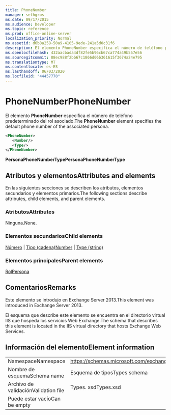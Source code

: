 ```yaml
---
title: PhoneNumber
manager: sethgros
ms.date: 09/17/2015
ms.audience: Developer
ms.topic: reference
ms.prod: office-online-server
localization_priority: Normal
ms.assetid: d6b8a258-50a9-4105-9ede-241a5d0c31f6
description: El elemento PhoneNumber especifica el número de teléfono predeterminado del rol asociado.
ms.openlocfilehash: 432aacbada4df82fe5b96cb67ca774a49b557e56
ms.sourcegitcommit: 88ec988f2bb67c1866d06b361615f3674a24e795
ms.translationtype: MT
ms.contentlocale: es-ES
ms.lasthandoff: 06/03/2020
ms.locfileid: "44457770"
---
```

# <a name="phonenumber"></a><span data-ttu-id="ec2ca-103">PhoneNumber</span><span class="sxs-lookup"><span data-stu-id="ec2ca-103">PhoneNumber</span></span>

<span data-ttu-id="ec2ca-104">El elemento **PhoneNumber** especifica el número de teléfono predeterminado del rol asociado.</span><span class="sxs-lookup"><span data-stu-id="ec2ca-104">The **PhoneNumber** element specifies the default phone number of the associated persona.</span></span> 
  
```XML
<PhoneNumber>
   <Number/>
   <Type/>
</PhoneNumber>
```

 <span data-ttu-id="ec2ca-105">**PersonaPhoneNumberType**</span><span class="sxs-lookup"><span data-stu-id="ec2ca-105">**PersonaPhoneNumberType**</span></span>
## <a name="attributes-and-elements"></a><span data-ttu-id="ec2ca-106">Atributos y elementos</span><span class="sxs-lookup"><span data-stu-id="ec2ca-106">Attributes and elements</span></span>

<span data-ttu-id="ec2ca-107">En las siguientes secciones se describen los atributos, elementos secundarios y elementos primarios.</span><span class="sxs-lookup"><span data-stu-id="ec2ca-107">The following sections describe attributes, child elements, and parent elements.</span></span>
  
### <a name="attributes"></a><span data-ttu-id="ec2ca-108">Atributos</span><span class="sxs-lookup"><span data-stu-id="ec2ca-108">Attributes</span></span>

<span data-ttu-id="ec2ca-109">Ninguna.</span><span class="sxs-lookup"><span data-stu-id="ec2ca-109">None.</span></span>
  
### <a name="child-elements"></a><span data-ttu-id="ec2ca-110">Elementos secundarios</span><span class="sxs-lookup"><span data-stu-id="ec2ca-110">Child elements</span></span>

<span data-ttu-id="ec2ca-111">[Número](number.md)  |  [Tipo (cadena)](type-string.md)</span><span class="sxs-lookup"><span data-stu-id="ec2ca-111">[Number](number.md) | [Type (string)](type-string.md)</span></span>
  
### <a name="parent-elements"></a><span data-ttu-id="ec2ca-112">Elementos principales</span><span class="sxs-lookup"><span data-stu-id="ec2ca-112">Parent elements</span></span>

[<span data-ttu-id="ec2ca-113">Rol</span><span class="sxs-lookup"><span data-stu-id="ec2ca-113">Persona</span></span>](persona.md)
  
## <a name="remarks"></a><span data-ttu-id="ec2ca-114">Comentarios</span><span class="sxs-lookup"><span data-stu-id="ec2ca-114">Remarks</span></span>

<span data-ttu-id="ec2ca-115">Este elemento se introdujo en Exchange Server 2013.</span><span class="sxs-lookup"><span data-stu-id="ec2ca-115">This element was introduced in Exchange Server 2013.</span></span>
  
<span data-ttu-id="ec2ca-116">El esquema que describe este elemento se encuentra en el directorio virtual IIS que hospeda los servicios Web Exchange.</span><span class="sxs-lookup"><span data-stu-id="ec2ca-116">The schema that describes this element is located in the IIS virtual directory that hosts Exchange Web Services.</span></span>
  
## <a name="element-information"></a><span data-ttu-id="ec2ca-117">Información del elemento</span><span class="sxs-lookup"><span data-stu-id="ec2ca-117">Element information</span></span>

|||
|:-----|:-----|
|<span data-ttu-id="ec2ca-118">Namespace</span><span class="sxs-lookup"><span data-stu-id="ec2ca-118">Namespace</span></span>  <br/> |https://schemas.microsoft.com/exchange/services/2006/types  <br/> |
|<span data-ttu-id="ec2ca-119">Nombre de esquema</span><span class="sxs-lookup"><span data-stu-id="ec2ca-119">Schema name</span></span>  <br/> |<span data-ttu-id="ec2ca-120">Esquema de tipos</span><span class="sxs-lookup"><span data-stu-id="ec2ca-120">Types schema</span></span>  <br/> |
|<span data-ttu-id="ec2ca-121">Archivo de validación</span><span class="sxs-lookup"><span data-stu-id="ec2ca-121">Validation file</span></span>  <br/> |<span data-ttu-id="ec2ca-122">Types. xsd</span><span class="sxs-lookup"><span data-stu-id="ec2ca-122">Types.xsd</span></span>  <br/> |
|<span data-ttu-id="ec2ca-123">Puede estar vacío</span><span class="sxs-lookup"><span data-stu-id="ec2ca-123">Can be empty</span></span>  <br/> ||
   

